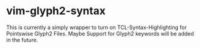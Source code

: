 vim-glyph2-syntax
==============================

This is currently a simply wrapper to turn on 
TCL-Syntax-Highlighting for Pointswise Glyph2
Files. Maybe Support for Glyph2 keywords will
be added in the future.


